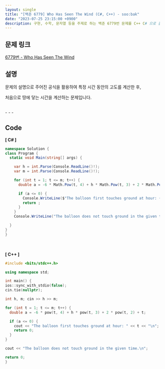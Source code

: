 ```yaml
---
layout: single
title: "[백준 6779] Who Has Seen The Wind (C#, C++) - soo:bak"
date: "2023-07-25 23:15:00 +0900"
description: 구현, 수학, 문자열 등을 주제로 하는 백준 6779번 문제를 C++ C# 으로 풀이 및 해설
---
```


## 문제 링크
  [6779번 - Who Has Seen The Wind](https://www.acmicpc.net/problem/6779)

## 설명
문제의 설명으로 주어진 공식을 활용하여 특정 시간 동안의 고도를 계산한 후,<br>

처음으로 땅에 닿는 시간을 계산하는 문제입니다. <br>

<br>
- - -

## Code
<b>[ C# ] </b>
<br>

  ```c#
namespace Solution {
  class Program {
    static void Main(string[] args) {

      var h = int.Parse(Console.ReadLine()!);
      var m = int.Parse(Console.ReadLine()!);

      for (int t = 1; t <= m; t++) {
        double a = -6 * Math.Pow(t, 4) + h * Math.Pow(t, 3) + 2 * Math.Pow(t, 2) + t;

        if (a <= 0) {
          Console.WriteLine($"The balloon first touches ground at hour: {t}");
          return ;
        }
      }
      Console.WriteLine("The balloon does not touch ground in the given time.");

    }
  }
}
  ```
<br><br>
<b>[ C++ ] </b>
<br>

  ```c++
#include <bits/stdc++.h>

using namespace std;

int main() {
  ios::sync_with_stdio(false);
  cin.tie(nullptr);

  int h, m; cin >> h >> m;

  for (int t = 1; t <= m; t++) {
    double a = -6 * pow(t, 4) + h * pow(t, 3) + 2 * pow(t, 2) + t;

    if (a <= 0) {
      cout << "The balloon first touches ground at hour: " << t << "\n";
      return 0;
    }
  }

  cout << "The balloon does not touch ground in the given time.\n";

  return 0;
}
  ```
